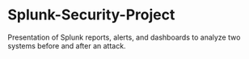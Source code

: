 # Splunk-Security-Project
Presentation of Splunk reports, alerts, and dashboards to analyze two systems before and after an attack.
